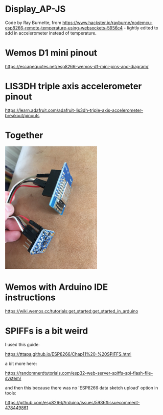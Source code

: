 # Display_AP-JS

Code by Ray Burnette, from https://www.hackster.io/rayburne/nodemcu-esp8266-remote-temperature-using-websockets-5956c4 - lightly edited to add in 
accelerometer instead of temperature.

# Wemos D1 mini pinout

https://escapequotes.net/esp8266-wemos-d1-mini-pins-and-diagram/

# LIS3DH triple axis accelerometer pinout

https://learn.adafruit.com/adafruit-lis3dh-triple-axis-accelerometer-breakout/pinouts

# Together

<img src="wemos_LIS3DH.jpg" width="300px"/>

# Wemos with Arduino IDE instructions

https://wiki.wemos.cc/tutorials:get_started:get_started_in_arduino

# SPIFFs is a bit weird 

I used this guide:

https://tttapa.github.io/ESP8266/Chap11%20-%20SPIFFS.html

a bit more here:

https://randomnerdtutorials.com/esp32-web-server-spiffs-spi-flash-file-system/

and then this because there was no 'ESP8266 data sketch upload' option in tools:

https://github.com/esp8266/Arduino/issues/5936#issuecomment-478449861
